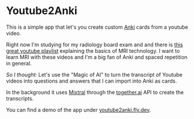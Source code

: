 # Youtube2Anki

This is a simple app that let's you create custom [Anki](https://apps.ankiweb.net/) cards from a youtube video. 

Right now I'm studying for my radiology board exam and and there is [this great youtube playlist](https://www.youtube.com/playlist?list=PLPcImQzEnTpz-5TzxyyoYSbiAa9xdd89l) explaining the basics of MRI technology. I want to learn MRI with these videos and I'm a big fan of Anki and spaced repetition in general. 

*So I thought:* Let's use the "Magic of AI" to turn the transcript of Youtube videos into questions and answers that I can import into Anki as cards. 

In the background it uses [Mixtral](https://mistral.ai/news/mixtral-of-experts/) through the [together.ai](https://together.ai) API to create the transcripts. 

You can find a demo of the app under [youtube2anki.fly.dev](https://youtube2anki.fly.dev).
